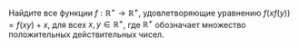 Найдите все функции $f:\mathbb{R} ^{+} \rightarrow \mathbb{R} ^+$, удовлетворяющие уравнению 
$f(xf(y))=f(xy)+x$, для всех $x, y \in \mathbb{R} ^+$, где $\mathbb{R} ^+$ обозначает множество положительных действительных чисел.
